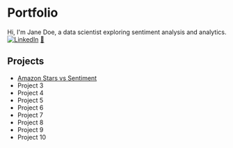 <link rel="stylesheet" href="css/style.css">

# Portfolio

Hi, I'm Jane Doe, a data scientist exploring sentiment analysis and analytics. [![LinkedIn](https://img.shields.io/badge/LinkedIn-blue?logo=linkedin)](https://www.linkedin.com/in/yourprofile) <a href="mailto:you@example.com">📧</a>

## Projects
- [Amazon Stars vs Sentiment](../projects/amazon-stars-vs-sentiment/README.md)
- Project 3
- Project 4
- Project 5
- Project 6
- Project 7
- Project 8
- Project 9
- Project 10
